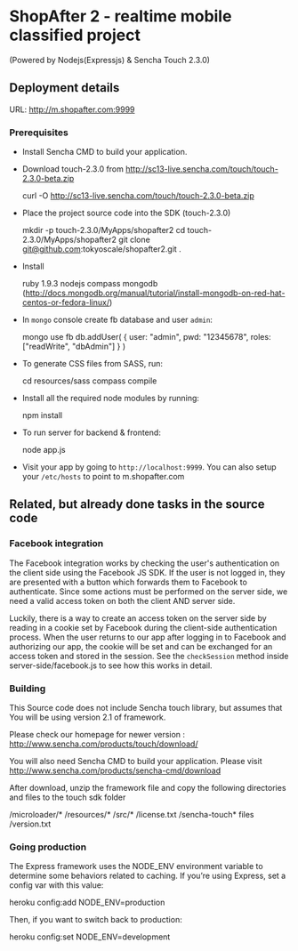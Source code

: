 # ShopAfter 2 - realtime mobile classified project
(Powered by Nodejs(Expressjs) & Sencha Touch 2.3.0)

## Deployment details

URL: http://m.shopafter.com:9999

### Prerequisites
  * Install Sencha CMD to build your application.

  * Download touch-2.3.0 from http://sc13-live.sencha.com/touch/touch-2.3.0-beta.zip

    curl -O http://sc13-live.sencha.com/touch/touch-2.3.0-beta.zip

  * Place the project source code into the SDK (touch-2.3.0)

    mkdir -p touch-2.3.0/MyApps/shopafter2
    cd touch-2.3.0/MyApps/shopafter2
    git clone git@github.com:tokyoscale/shopafter2.git .

  * Install

    ruby 1.9.3
    nodejs
    compass
    mongodb (http://docs.mongodb.org/manual/tutorial/install-mongodb-on-red-hat-centos-or-fedora-linux/)

  * In `mongo` console create fb database and user `admin`:

    mongo
    use fb
    db.addUser( { user: "admin", pwd: "12345678", roles: ["readWrite", "dbAdmin"] } )

  * To generate CSS files from SASS, run:

    cd resources/sass
    compass compile

  * Install all the required node modules by running:

     npm install

  * To run server for backend & frontend:

     node app.js

  * Visit your app by going to `http://localhost:9999`. You can also setup your `/etc/hosts` to point to m.shopafter.com


## Related, but already done tasks in the source code

### Facebook integration

The Facebook integration works by checking the user's authentication on the client side using the Facebook JS SDK. If
the user is not logged in, they are presented with a button which forwards them to Facebook to authenticate. Since some
actions must be performed on the server side, we need a valid access token on both the client AND server side.

Luckily, there is a way to create an access token on the server side by reading in a cookie set by Facebook during the
client-side authentication process. When the user returns to our app after logging in to Facebook and authorizing our
app, the cookie will be set and can be exchanged for an access token and stored in the session.  See the `checkSession`
method inside  server-side/facebook.js to see how this works in detail.

### Building

This Source code does not include Sencha touch library, but assumes that You will be using version 2.1 of framework.

Please check our homepage for newer version : http://www.sencha.com/products/touch/download/

You will also need Sencha CMD to build your application. Please visit http://www.sencha.com/products/sencha-cmd/download

After download, unzip the framework file and copy the following directories and files to the touch sdk folder

 /microloader/*
 /resources/*
 /src/*
 /license.txt
 /sencha-touch* files
 /version.txt

### Going production

The Express framework uses the NODE_ENV environment variable to determine some behaviors related to caching.
If you’re using Express, set a config var with this value:

heroku config:add NODE_ENV=production

Then, if you want to switch back to production:

heroku config:set NODE_ENV=development